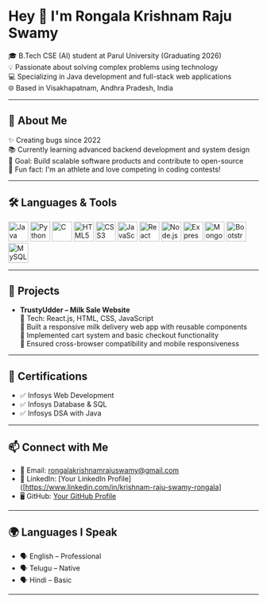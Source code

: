 <h1 align="left">Hey 👋 I'm Rongala Krishnam Raju Swamy</h1>

<p align="left">
🎓 B.Tech CSE (AI) student at Parul University (Graduating 2026) <br>
💡 Passionate about solving complex problems using technology <br>
💻 Specializing in Java development and full-stack web applications <br>
🌐 Based in Visakhapatnam, Andhra Pradesh, India
</p>

---

<h2 align="left">🧠 About Me</h2>

<p align="left">
✨ Creating bugs since 2022 <br>
📚 Currently learning advanced backend development and system design <br>
🎯 Goal: Build scalable software products and contribute to open-source <br>
🎲 Fun fact: I'm an athlete and love competing in coding contests!
</p>

---

<h2 align="left">🛠️ Languages & Tools</h2>

<div align="left">
  <img src="https://cdn.jsdelivr.net/gh/devicons/devicon/icons/java/java-original.svg" height="40" alt="Java" />
  <img src="https://cdn.jsdelivr.net/gh/devicons/devicon/icons/python/python-original.svg" height="40" alt="Python" />
  <img src="https://cdn.jsdelivr.net/gh/devicons/devicon/icons/c/c-original.svg" height="40" alt="C" />
  <img src="https://cdn.jsdelivr.net/gh/devicons/devicon/icons/html5/html5-original.svg" height="40" alt="HTML5" />
  <img src="https://cdn.jsdelivr.net/gh/devicons/devicon/icons/css3/css3-original.svg" height="40" alt="CSS3" />
  <img src="https://cdn.jsdelivr.net/gh/devicons/devicon/icons/javascript/javascript-original.svg" height="40" alt="JavaScript" />
  <img src="https://cdn.jsdelivr.net/gh/devicons/devicon/icons/react/react-original.svg" height="40" alt="React" />
  <img src="https://cdn.jsdelivr.net/gh/devicons/devicon/icons/nodejs/nodejs-original.svg" height="40" alt="Node.js" />
  <img src="https://cdn.jsdelivr.net/gh/devicons/devicon/icons/express/express-original.svg" height="40" alt="Express.js" />
  <img src="https://cdn.jsdelivr.net/gh/devicons/devicon/icons/mongodb/mongodb-original.svg" height="40" alt="MongoDB" />
  <img src="https://cdn.jsdelivr.net/gh/devicons/devicon/icons/bootstrap/bootstrap-original.svg" height="40" alt="Bootstrap" />
  <img src="https://cdn.jsdelivr.net/gh/devicons/devicon/icons/mysql/mysql-original.svg" height="40" alt="MySQL" />
</div>

---

<h2 align="left">🚀 Projects</h2>

- **TrustyUdder – Milk Sale Website**  
  🧪 Tech: React.js, HTML, CSS, JavaScript  
  🔹 Built a responsive milk delivery web app with reusable components  
  🔹 Implemented cart system and basic checkout functionality  
  🔹 Ensured cross-browser compatibility and mobile responsiveness

---

<h2 align="left">📜 Certifications</h2>

- ✅ Infosys Web Development  
- ✅ Infosys Database & SQL  
- ✅ Infosys DSA with Java  

---

<h2 align="left">📫 Connect with Me</h2>

- 📧 Email: [rongalakrishnamrajuswamy@gmail.com](mailto:rongalakrishnamrajuswamy@gmail.com)  
- 🔗 LinkedIn: [Your LinkedIn Profile]([https://www.linkedin.com/in/krishnam-raju-swamy-rongala]
- 🖥️ GitHub: [Your GitHub Profile](https://github.com/krishnarongala05)

---

<h2 align="left">🌍 Languages I Speak</h2>

- 🗣️ English – Professional  
- 🗣️ Telugu – Native  
- 🗣️ Hindi – Basic

---


